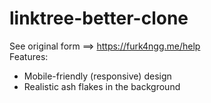 # linktree-better-clone  
See original form ==> https://furk4ngg.me/help  
Features:  
- Mobile-friendly (responsive) design  
- Realistic ash flakes in the background

